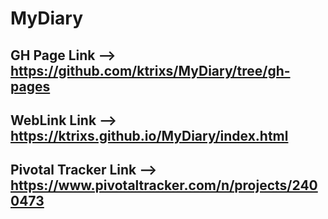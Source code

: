 # MyDiary
## GH Page Link --> https://github.com/ktrixs/MyDiary/tree/gh-pages
## WebLink Link --> https://ktrixs.github.io/MyDiary/index.html
## Pivotal Tracker Link --> https://www.pivotaltracker.com/n/projects/2400473
